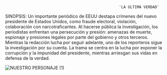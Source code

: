                                                        ¨LA ÚLTIMA VERDAD¨
                                                      
SINOPSIS: Un importante periódico de EEUU destapa crímenes del nuevo presidente de Estados Unidos, como fraude electoral, violación, colaboración con narcotraficantes. Al hacerse pública la investigación, los periodistas enfrentan una persecución y presión: amenazas de muerte, espionaje y presiones legales por parte del gobierno y otros terceros. Mientras la redacción lucha por seguir adelante, uno de los reporteros sigue la investigación por su cuenta. La trama se centra en la lucha por exponer la corrupción y la impunidad del presidente, mientras arriesgan sus vidas en defensa de la verdad.                                                       

![NUESTRO PERSONAJE (1)](https://github.com/user-attachments/assets/dcd120b9-c980-43ab-ae14-77656ae4bcef)


